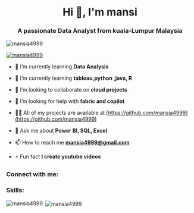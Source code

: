 <h1 align="center">Hi 👋, I'm mansi</h1>
<h3 align="center">A passionate Data Analyst from kuala-Lumpur Malaysia</h3>

<p align="left"> <img src="https://komarev.com/ghpvc/?username=mansia4999&label=Profile%20views&color=0e75b6&style=flat" alt="mansia4999" /> </p>

<p align="left"> <a href="https://github.com/ryo-ma/github-profile-trophy"><img src="https://github-profile-trophy.vercel.app/?username=mansia4999" alt="mansia4999" /></a> </p>

- 🔭 I’m currently learning **Data Analysis**

- 🌱 I’m currently learning **tableau,python ,java, R**

- 👯 I’m looking to collaborate on **cloud projects**

- 🤝 I’m looking for help with **fabric and copilot**

- 👨‍💻 All of my projects are available at [https://github.com/mansia4999](https://github.com/mansia4999)

- 💬 Ask me about **Power BI, SQL, Excel**

- 📫 How to reach me **mansia4999@gmail.com**

- ⚡ Fun fact **I create youtube videos**

<h3 align="left">Connect with me:</h3>
<p align="left">
</p>

<h3 align="left">Skills:</h3>


<p><img align="left" src="https://github-readme-stats.vercel.app/api/top-langs?username=mansia4999&show_icons=true&locale=en&layout=compact" alt="mansia4999" /></p>

<p>&nbsp;<img align="center" src="https://github-readme-stats.vercel.app/api?username=mansia4999&show_icons=true&locale=en" alt="mansia4999" /></p>
